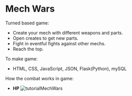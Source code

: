 # Mech Wars

Turned based game:
- Create your mech with different weapons and parts.
- Open creates to get new parts.
- Fight in eventful fights against other mechs.
- Reach the top.


To make game:
- HTML, CSS, JavaScript, JSON, Flask(Python), mySQL


How the combat works in game:
 - **HP**
![tutorialMechWars](https://github.com/user-attachments/assets/5f1f19ba-b37f-48cb-a229-0eeb77f7133d)
